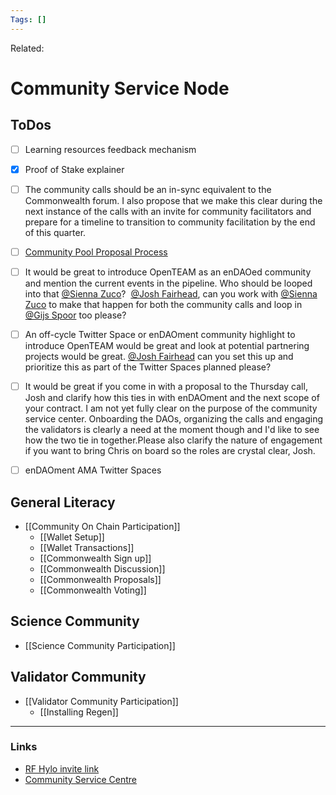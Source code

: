 ```yaml
---
Tags: []
---
```

Related: 
# Community Service Node
## ToDos
- [ ] Learning resources feedback mechanism
- [x] Proof of Stake explainer
- [ ] The community calls should be an in-sync equivalent to the Commonwealth forum. I also propose that we make this clear during the next instance of the calls with an invite for community facilitators and prepare for a timeline to transition to community facilitation by the end of this quarter.
- [ ] [Community Pool Proposal Process](https://docs.google.com/document/d/1ZWVIK9kfzK6LSdTxyETGR3G-1wBHU2PuEmiLftjehGo/edit#heading=h.8xazka33dvw3)
- [ ] It would be great to introduce OpenTEAM as an enDAOed community and mention the current events in the pipeline. Who should be looped into that [@Sienna Zuco](https://regenfoundation.slack.com/team/U02BGBCFXT6)?  [@Josh Fairhead](https://regenfoundation.slack.com/team/U02QPQF8RR7), can you work with [@Sienna Zuco](https://regenfoundation.slack.com/team/U02BGBCFXT6) to make that happen for both the community calls and loop in [@Gijs Spoor](https://regenfoundation.slack.com/team/U02CW3QL21M) too please?
- [ ] An off-cycle Twitter Space or enDAOment community highlight to introduce OpenTEAM would be great and look at potential partnering projects would be great. [@Josh Fairhead](https://regenfoundation.slack.com/team/U02QPQF8RR7) can you set this up and prioritize this as part of the Twitter Spaces planned please?
- [ ] It would be great if you come in with a proposal to the Thursday call, Josh and clarify how this ties in with enDAOment and the next scope of your contract. I am not yet fully clear on the purpose of the community service center. Onboarding the DAOs, organizing the calls and engaging the validators is clearly a need at the moment though and I'd like to see how the two tie in together.Please also clarify the nature of engagement if you want to bring Chris on board so the roles are crystal clear, Josh.
- [ ] enDAOment AMA Twitter Spaces


## General Literacy
- [[Community On Chain Participation]]
	- [[Wallet Setup]]
	- [[Wallet Transactions]]
	- [[Commonwealth Sign up]]
	- [[Commonwealth Discussion]]
	- [[Commonwealth Proposals]]
	- [[Commonwealth Voting]]

## Science Community
- [[Science Community Participation]]

## Validator Community
- [[Validator Community Participation]]
	- [[Installing Regen]]


--- 

### Links
- [RF Hylo invite link](https://www.hylo.com/groups/regen-foundation/join/ePKCEaSFlM)
- [Community Service Centre](https://regenfoundation.notion.site/Community-Service-Centre-23aa345be6da4b4d85821ea3abdd00c6)

